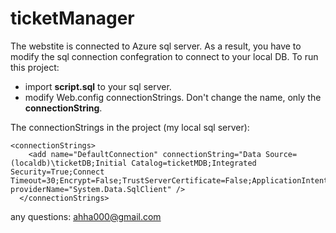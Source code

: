 # ticketManager

The webstite is connected to Azure sql server. As a result, you have to modify the sql connection confegration to connect to your local DB.
To run this project:
- import **script.sql** to your sql server.
- modify Web.config connectionStrings. Don't change the name, only the **connectionString**.

The connectionStrings in the project (my local sql server):
``` Config
<connectionStrings>
    <add name="DefaultConnection" connectionString="Data Source=(localdb)\ticketDB;Initial Catalog=ticketMDB;Integrated Security=True;Connect Timeout=30;Encrypt=False;TrustServerCertificate=False;ApplicationIntent=ReadWrite;MultiSubnetFailover=False" providerName="System.Data.SqlClient" />
  </connectionStrings>
  ```


any questions:
ahha000@gmail.com
